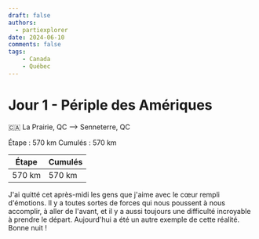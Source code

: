 ```yaml
---
draft: false
authors:
  - partiexplorer
date: 2024-06-10
comments: false
tags:
    - Canada
    - Québec
---
```


# Jour 1 - Périple des Amériques

🇨🇦 La Prairie, QC --> Senneterre, QC

Étape : 570 km
Cumulés : 570 km

|  Étape  |   Cumulés   |
|---------|-------------|
|  570 km |      570 km |


J'ai quitté cet après-midi les gens que j'aime avec le cœur rempli d'émotions. Il y a toutes sortes de forces qui nous poussent à nous accomplir, à aller de l'avant, et il y a aussi toujours une difficulté incroyable à prendre le départ. Aujourd'hui a été un autre exemple de cette réalité. Bonne nuit !

